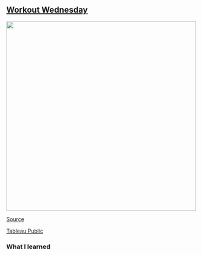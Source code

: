 ## [Workout Wednesday](https://public.tableau.com/profile/vicky.vu#!/)
<img src= "https://github.com/vuvicky141/Vicky-Vu-Portfolio/blob/51a6f733040a05f76a67e4fe324d78f9c3791cd7/Public%20Tableau%20Visualizations/Workout%20Wednesdays/2020-Week13/Animation.gif" width="500">

[Source](http://www.workout-wednesday.com/2020w13/)

[Tableau Public](https://public.tableau.com/profile/vicky.vu#!/)

### What I learned


